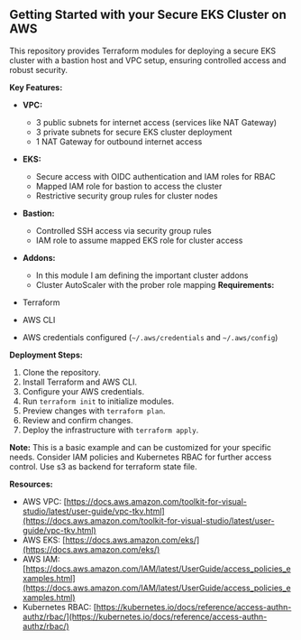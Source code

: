 ##  Getting Started with your Secure EKS Cluster on AWS

This repository provides Terraform modules for deploying a secure EKS cluster with a bastion host and VPC setup, ensuring controlled access and robust security.

**Key Features:**

* **VPC:**
    * 3 public subnets for internet access (services like NAT Gateway)
    * 3 private subnets for secure EKS cluster deployment
    * 1 NAT Gateway for outbound internet access
* **EKS:**
    * Secure access with OIDC authentication and IAM roles for RBAC
    * Mapped IAM role for bastion to access the cluster
    * Restrictive security group rules for cluster nodes
* **Bastion:**
    * Controlled SSH access via security group rules
    * IAM role to assume mapped EKS role for cluster access
* **Addons:**
    * In this module I am defining the important cluster addons
    * Cluster AutoScaler with the prober role mapping
**Requirements:**

* Terraform
* AWS CLI
* AWS credentials configured (`~/.aws/credentials` and `~/.aws/config`)

**Deployment Steps:**

1. Clone the repository.
2. Install Terraform and AWS CLI.
3. Configure your AWS credentials.
4. Run `terraform init` to initialize modules.
5. Preview changes with `terraform plan`.
6. Review and confirm changes.
7. Deploy the infrastructure with `terraform apply`.

**Note:** This is a basic example and can be customized for your specific needs. Consider IAM policies and Kubernetes RBAC for further access control. Use s3 as backend for terraform state file.

**Resources:**

* AWS VPC: [https://docs.aws.amazon.com/toolkit-for-visual-studio/latest/user-guide/vpc-tkv.html](https://docs.aws.amazon.com/toolkit-for-visual-studio/latest/user-guide/vpc-tkv.html)
* AWS EKS: [https://docs.aws.amazon.com/eks/](https://docs.aws.amazon.com/eks/)
* AWS IAM: [https://docs.aws.amazon.com/IAM/latest/UserGuide/access_policies_examples.html](https://docs.aws.amazon.com/IAM/latest/UserGuide/access_policies_examples.html)
* Kubernetes RBAC: [https://kubernetes.io/docs/reference/access-authn-authz/rbac/](https://kubernetes.io/docs/reference/access-authn-authz/rbac/)
